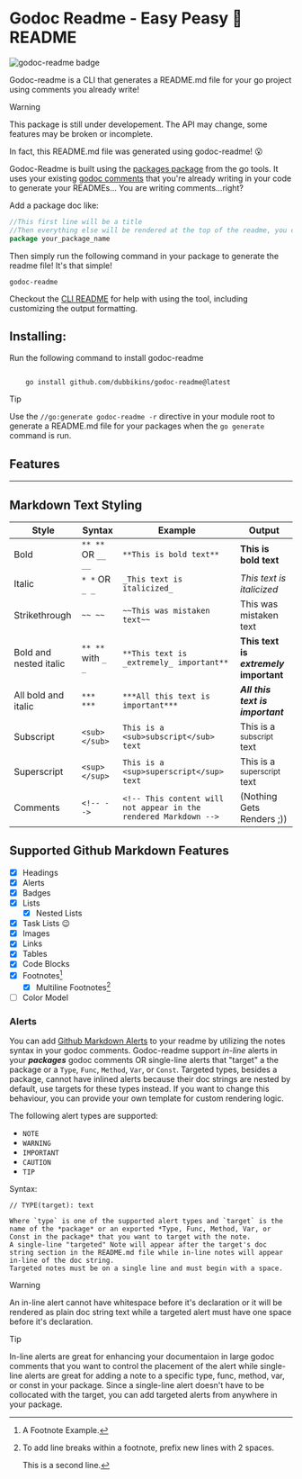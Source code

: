 
# Godoc Readme - Easy Peasy :lemon: README

<!-- THIS FILE IS GENERATED by godoc-readme. DO NOT EDIT! -->

![godoc-readme badge](https://img.shields.io/badge/generated%20by%20godoc--readme-00ADD8?style=plastic&logoSize=large&logo=Go&logoColor=00ADD8&labelColor=FFFFFF)

Godoc-readme is a CLI that generates a README.md file for your go project using comments you already write!

> [!WARNING]
> This package is still under developement. The API may change, some features may be broken or incomplete.

In fact, this README.md file was generated using godoc-readme! :open_mouth:

Godoc-Readme is built using the [packages package](https://pkg.go.dev/golang.org/x/tools/go/packages) from the go tools. It uses your existing
[godoc comments](https://go.dev/blog/godoc) that you're already writing in your code to generate your READMEs... You are writing comments...right?

Add a package doc like:

```go
//This first line will be a title
//Then everything else will be rendered at the top of the readme, you can format me as markdown!
package your_package_name
```

Then simply run the following command in your package to generate the readme file! It's that simple!

```shell
godoc-readme
```

Checkout the [CLI README](./cmd/README.md) for help with using the tool, including customizing the output formatting.

## Installing:

Run the following command to install godoc-readme

```shell

    go install github.com/dubbikins/godoc-readme@latest

```

> [!TIP]
> Use the `//go:generate godoc-readme -r` directive in your module root to generate a README.md file for your packages when the `go generate` command is run.

## Features

---

## Markdown Text Styling

| Style | Syntax | Example | Output |
| ------| ------ | ------- | ------ |
| Bold | `** **` OR `__ __` | `**This is bold text**` | **This is bold text** |
|Italic| `* *` OR `_ _` | `_This text is italicized_` | _This text is italicized_ |
| Strikethrough| `~~ ~~` | `~~This was mistaken text~~` | This was mistaken text |
| Bold and nested italic | `** **` with `_ _` | `**This text is _extremely_ important**` | **This text is _extremely_ important** |
| All bold and italic | `*** ***` | `***All this text is important***` | ***All this text is important*** |
| Subscript | `<sub> </sub>` | `This is a <sub>subscript</sub> text` | This is a <sub>subscript</sub> text |
| Superscript | `<sup> </sup>` | `This is a <sup>superscript</sup> text` | This is a <sup>superscript</sup> text |
| Comments | `<!-- -->` | `<!-- This content will not appear in the rendered Markdown -->` | (Nothing Gets Renders ;)) |

## Supported Github Markdown Features

- [x] Headings
- [x] Alerts
- [x] Badges
- [x] Lists
  - [x] Nested Lists

- [x] Task Lists 😉
- [x] Images
- [x] Links
- [x] Tables
- [x] Code Blocks
- [x] Footnotes[^1]
  - [x] Multiline Footnotes[^2]

- [ ] Color Model

### Alerts

You can add [Github Markdown Alerts](https://docs.github.com/en/get-started/writing-on-github/getting-started-with-writing-and-formatting-on-github/basic-writing-and-formatting-syntax#alerts) to your readme by utilizing the notes syntax in your godoc comments.
Godoc-readme support _in-line_ alerts in your ***packages*** godoc comments OR single-line alerts that "target" a the package or a `Type`, `Func`, `Method`, `Var`, or `Const`. Targeted types, besides a package, cannot have inlined alerts because their doc strings are nested by default, use targets for these types instead.
If you want to change this behaviour, you can provide your own template for custom rendering logic.

The following alert types are supported:

- `NOTE`
- `WARNING`
- `IMPORTANT`
- `CAUTION`
- `TIP`

Syntax:

    // TYPE(target): text

    Where `type` is one of the supported alert types and `target` is the name of the *package* or an exported *Type, Func, Method, Var, or Const in the package* that you want to target with the note.
    A single-line "targeted" Note will appear after the target's doc string section in the README.md file while in-line notes will appear in-line of the doc string.
    Targeted notes must be on a single line and must begin with a space.

> [!WARNING]
> An in-line alert cannot have whitespace before it's declaration or it will be rendered as plain doc string text while a targeted alert must have one space before it's declaration.

> [!TIP]
> In-line alerts are great for enhancing your documentaion in large godoc comments that you want to control the placement of the alert
while single-line alerts are great for adding a note to a specific type, func, method, var, or const in your package. Since a single-line alert doesn't have to be collocated with the target, you can add targeted alerts from anywhere in your package.

<!-- Examples for footnotes-->
[^1]: A Footnote Example.
[^2]: To add line breaks within a footnote, prefix new lines with 2 spaces.

    This is a second line.

